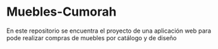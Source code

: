 # Muebles-Cumorah
En este repositorio se encuentra el proyecto de una aplicación web para pode realizar compras de muebles por catálogo y de diseño

